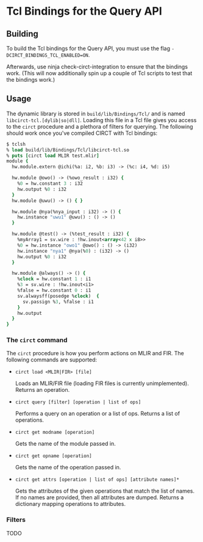 # Tcl Bindings for the Query API
## Building
To build the Tcl bindings for the Query API, you must use the flag `-DCIRCT_BINDINGS_TCL_ENABLED=ON`.

Afterwards, use ninja check-circt-integration to ensure that the bindings work. (This will now additionally spin up a couple of Tcl scripts to test that the bindings work.)

## Usage
The dynamic library is stored in `build/lib/Bindings/Tcl/` and is named `libcirct-tcl.[dylib|so|dll]`. Loading this file in a Tcl file gives you access to the `circt` procedure and a plethora of filters for querying. The following should work once you've compiled CIRCT with Tcl bindings:
```tcl
$ tclsh
% load build/lib/Bindings/Tcl/libcirct-tcl.so
% puts [circt load MLIR test.mlir]
module {
  hw.module.extern @ichi(%a: i2, %b: i3) -> (%c: i4, %d: i5)

  hw.module @owo() -> (%owo_result : i32) {
    %0 = hw.constant 3 : i32
    hw.output %0 : i32
  }
  hw.module @uwu() -> () { }

  hw.module @nya(%nya_input : i32) -> () {
    hw.instance "uwu1" @uwu() : () -> ()
  }

  hw.module @test() -> (%test_result : i32) {
    %myArray1 = sv.wire : !hw.inout<array<42 x i8>>
    %0 = hw.instance "owo1" @owo() : () -> (i32)
    hw.instance "nya1" @nya(%0) : (i32) -> ()
    hw.output %0 : i32
  }

  hw.module @always() -> () {
    %clock = hw.constant 1 : i1
    %3 = sv.wire : !hw.inout<i1>
    %false = hw.constant 0 : i1
    sv.alwaysff(posedge %clock)  {
      sv.passign %3, %false : i1
    }
    hw.output
  }
}
```

### The `circt` command
The `circt` procedure is how you perform actions on MLIR and FIR. The following commands are supported:
 - `circt load <MLIR|FIR> [file]`

    Loads an MLIR/FIR file (loading FIR files is currently unimplemented). Returns an operation.
 - `circt query [filter] [operation | list of ops]`

    Performs a query on an operation or a list of ops. Returns a list of operations.
 - `circt get modname [operation]`

    Gets the name of the module passed in.
 - `circt get opname [operation]`

    Gets the name of the operation passed in.
 - `circt get attrs [operation | list of ops] [attribute names]*`

    Gets the attributes of the given operations that match the list of names. If no names are provided, then all attributes are dumped. Returns a dictionary mapping operations to attributes.

### Filters
TODO

